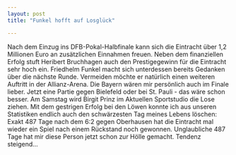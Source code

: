 ```yaml
---
layout: post
title: "Funkel hofft auf Losglück"

---
```


Nach dem Einzug ins DFB-Pokal-Halbfinale kann sich die Eintracht über 1,2 Millionen Euro an zusätzlichen Einnahmen freuen. Neben dem finanziellen Erfolg stuft Heribert Bruchhagen auch den Prestigegewinn für die Eintracht sehr hoch ein. Friedhelm Funkel macht sich unterdessen bereits Gedanken über die nächste Runde. Vermeiden möchte er natürlich einen weiteren Auftritt in der Allianz-Arena. Die Bayern wären mir persönlich auch im Finale lieber. Jetzt eine Partie gegen Bielefeld oder bei St. Pauli - das wäre schon besser. Am Samstag wird Birgit Prinz im Aktuellen Sportstudio die Lose ziehen. Mit dem gestrigen Erfolg bei den Löwen konnte ich aus unseren Statistiken endlich auch den schwärzesten Tag meines Lebens löschen: Exakt 487 Tage nach dem 6:2 gegen Oberhausen hat die Eintracht mal wieder ein Spiel nach einem Rückstand noch gewonnen. Unglaubliche 487 Tage hat mir diese Person jetzt schon zur Hölle gemacht. Tendenz steigend...


